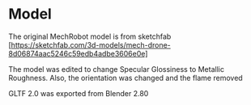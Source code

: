 # Model

The original MechRobot model is from sketchfab [https://sketchfab.com/3d-models/mech-drone-8d06874aac5246c59edb4adbe3606e0e]

The model was edited to change Specular Glossiness to Metallic Roughness.
Also, the orientation was changed and the flame removed

GLTF 2.0 was exported from Blender 2.80



